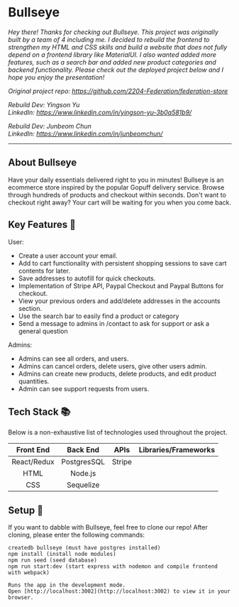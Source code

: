 # Bullseye

<em>Hey there! Thanks for checking out Bullseye.</em>
<em>This project was originally built by a team of 4 including me. I decided to rebuild the frontend to strengthen my HTML and CSS skills and build a website that does not fully depend on a frontend library like MaterialUI. I also wanted added more features, such as a search bar and added new product categories and backend functionality. Please check out the deployed project below and I hope you enjoy the presentation!</em>

<em>Original project repo: https://github.com/2204-Federation/federation-store</em>

<em>Rebuild Dev: Yingson Yu</em><br/>
<em>LinkedIn: https://www.linkedin.com/in/yingson-yu-3b0a581b9/</em>

<em>Rebuild Dev: Junbeom Chun</em><br/>
<em>LinkedIn: https://www.linkedin.com/in/junbeomchun/</em>

---

## About Bullseye

Have your daily essentials delivered right to you in minutes! Bullseye is an ecommerce store inspired by the popular Gopuff delivery service. Browse through hundreds of products and checkout within seconds. Don't want to checkout right away? Your cart will be waiting for you when you come back.

## Key Features :key:

User:

- Create a user account your email.
- Add to cart functionality with persistent shopping sessions to save cart contents for later.
- Save addresses to autofill for quick checkouts.
- Implementation of Stripe API, Paypal Checkout and Paypal Buttons for checkout.
- View your previous orders and add/delete addresses in the accounts section.
- Use the search bar to easily find a product or category
- Send a message to admins in /contact to ask for support or ask a general question

Admins:

- Admins can see all orders, and users.
- Admins can cancel orders, delete users, give other users admin.
- Admins can create new products, delete products, and edit product quantities.
- Admin can see support requests from users.

## Tech Stack :books:

Below is a non-exhaustive list of technologies used throughout the project.

|  Front End  |  Back End   |  APIs  | Libraries/Frameworks |
| :---------: | :---------: | :----: | :------------------: |
| React/Redux | PostgresSQL | Stripe |                      |
|    HTML     |   Node.js   |        |
|     CSS     |  Sequelize  |        |

## Setup :rocket:

If you want to dabble with Bullseye, feel free to clone our repo! After cloning, please enter the following commands:

```
createdb bullseye (must have postgres installed)
npm install (install node modules)
npm run seed (seed database)
npm run start:dev (start express with nodemon and compile frontend with webpack)

Runs the app in the development mode.
Open [http://localhost:3002](http://localhost:3002) to view it in your browser.
```
